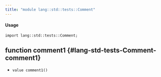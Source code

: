 ```yaml
---
title: "module lang::std::tests::Comment"
---
```


#### Usage

`import lang::std::tests::Comment;`

## function comment1 {#lang-std-tests-Comment-comment1}

* ``value comment1()``

